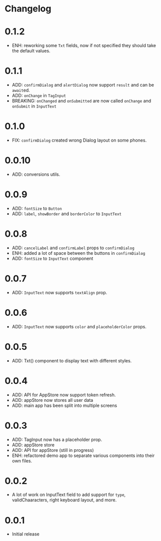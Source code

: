# Changelog

# 0.1.2

- ENH: reworking some `Txt` fields, now if not specified they should take the default values.

# 0.1.1

- ADD: `confirmDialog` and `alertDialog` now support `result` and can be `await`ed.
- ADD: `onChange` in `TagInput`
- BREAKING: `onChanged` and `onSubmitted` are now called `onChange` and `onSubmit` in `InputText`

# 0.1.0

- FIX: `confirmDialog` created wrong Dialog layout on some phones.

# 0.0.10

- ADD: conversions utils.

# 0.0.9

- ADD: `fontSize` to `Button`
- ADD: `label`, `showBorder` and `borderColor` to `InputText`

# 0.0.8

- ADD: `cancelLabel` and `confirmLabel` props to `confirmDialog`
- ENH: added a lot of space between the buttons in `confirmDialog`
- ADD: `fontSize` to `InputText` component

# 0.0.7

- ADD: `InputText` now supports `textAlign` prop.

# 0.0.6

- ADD: `InputText` now supports `color` and `placeholderColor` props.

# 0.0.5

- ADD: Txt() component to display text with different styles.

# 0.0.4

- ADD: API for AppStore now support token refresh.
- ADD: appStore now stores all user data
- ADD: main app has been split into multiple screens

# 0.0.3

- ADD: TagInput now has a placeholder prop.
- ADD: appStore store
- ADD: API for appStore (still in progress)
- ENH: refactored demo app to separate various components into their own files.

# 0.0.2

- A lot of work on InputText field to add support for `type`, validChaaracters, right keyboard layout, and more.

# 0.0.1

- Initial release
